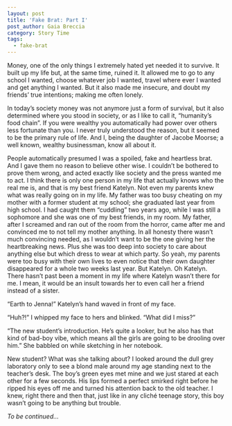 ```yaml
---
layout: post
title: 'Fake Brat: Part I'
post_author: Gaia Breccia
category: Story Time
tags:
  - fake-brat
---
```


Money, one of the only things I extremely hated yet needed it to survive. It built up my life but, at the same time, ruined it. It allowed me to go to any school I wanted, choose whatever job I wanted, travel where ever I wanted and get anything I wanted. But it also made me insecure, and doubt my friends’ true intentions; making me often lonely.

In today’s society money was not anymore just a form of survival, but it also determined where you stood in society, or as I like to call it, “humanity’s food chain”. If you were wealthy you automatically had power over others less fortunate than you. I never truly understood the reason, but it seemed to be the primary rule of life. And I, being the daughter of Jacobe Moorse; a well known, wealthy businessman, know all about it.

People automatically presumed I was a spoiled, fake and heartless brat. And I gave them no reason to believe other wise.  I couldn’t be bothered to prove them wrong, and acted exactly like society and the press wanted me to act. I think there is only one person in my life that actually knows who the real me is, and that is my best friend Katelyn. Not even my parents knew what was really going on in my life. My father was too busy cheating on my mother with a former student at my school; she graduated last year from high school. I had caught them “cuddling” two years ago, while I was still a sophomore and she was one of my best friends, in my room. My father, after I screamed and ran out of the room from the horror, came after me and convinced me to not tell my mother anything. In all honesty there wasn’t much convincing needed, as I wouldn’t want to be the one giving her the heartbreaking news. Plus she was too deep into society to care about anything else but which dress to wear at which party. So yeah, my parents were too busy with their own lives to even notice that their own daughter disappeared for a whole two weeks last year. But Katelyn. Oh Katelyn. There hasn’t past been a moment in my life where Katelyn wasn’t there for me. I mean, it would be an insult towards her to even call her a friend instead of a sister.

“Earth to Jenna!” Katelyn’s hand waved in front of my face.

“Huh?!” I whipped my face to hers and blinked. “What did I miss?”

“The new student’s introduction. He’s quite a looker, but he also has that kind of bad-boy vibe, which means all the girls are going to be drooling over him.” She babbled on while sketching in her notebook.  

New student? What was she talking about? I looked around the dull grey laboratory only to see a blond male around my age standing next to the teacher’s desk. The boy’s green eyes met mine and we just stared at each other for a few seconds. His lips formed a perfect smirked right before he ripped his eyes off me and turned his attention back to the old teacher. I knew, right there and then that, just like in any cliché teenage story, this boy wasn’t going to be anything but trouble.

*To be continued…*
